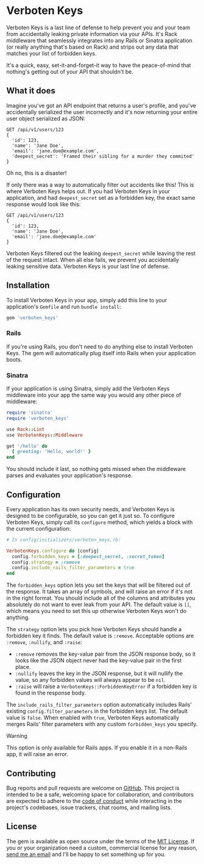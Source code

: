 # Verboten Keys

Verboten Keys is a last line of defense to help prevent you and your team from accidentally leaking private information via your APIs. It's Rack middleware that seamlessly integrates into any Rails or Sinatra application (or really anything that's based on Rack) and strips out any data that matches your list of forbidden keys.

It's a quick, easy, set-it-and-forget-it way to have the peace-of-mind that nothing's getting out of your API that shouldn't be.

## What it does

Imagine you've got an API endpoint that returns a user's profile, and you've accidentally serialized the user incorrectly and it's now returning your entire user object serialized as JSON:

```
GET /api/v1/users/123
{
  'id': 123,
  'name': 'Jane Doe',
  'email': 'jane.doe@example.com',
  'deepest_secret': 'Framed their sibling for a murder they commited'
}
```

Oh no, this is a disaster!

If only there was a way to automatically filter out accidents like this! This is where Verboten Keys helps out. If you had Verboten Keys in your application, and had `deepest_secret` set as a forbidden key, the exact same response would look like this:

```
GET /api/v1/users/123
{
  'id': 123,
  'name': 'Jane Doe',
  'email': 'jane.doe@example.com'
}
```

Verboten Keys filtered out the leaking `deepest_secret` while leaving the rest of the request intact. When all else fails, we prevent you accidentally leaking sensitive data. Verboten Keys is your last line of defense.

## Installation

To install Verboten Keys in your app, simply add this line to your application's `Gemfile` and run `bundle install`:

```ruby
gem 'verboten_keys'
```

### Rails

If you're using Rails, you don't need to do anything else to install Verboten Keys. The gem will automatically plug itself into Rails when your application boots.

### Sinatra

If your application is using Sinatra, simply add the Verboten Keys middleware into your app the same way you would any other piece of middleware:

```ruby
require 'sinatra'
require 'verboten_keys'

use Rack::Lint
use VerbotenKeys::Middleware

get '/hello' do
  { greeting: 'Hello, world!' }
end
```

You should include it last, so nothing gets missed when the middleware parses and evaluates your application's response.

## Configuration

Every application has its own security needs, and Verboten Keys is designed to be configurable, so you can get it just so. To configure Verboten Keys, simply call its `configure` method, which yields a block with the current configuration:

```ruby
# In config/initializers/verboten_keys.rb:

VerbotenKeys.configure do |config|
  config.forbidden_keys = [:deepest_secret, :secret_token]
  config.strategy = :remove
  config.include_rails_filter_parameters = true
end
```

The `forbidden_keys` option lets you set the keys that will be filtered out of the response. It takes an array of symbols, and will raise an error if it's not in the right format. You should include all of the columns and attributes you absolutely do not want to ever leak from your API. The default value is `[]`, which means you need to set this up otherwise Verboten Keys won't do anything.

The `strategy` option lets you pick how Verboten Keys should handle a forbidden key it finds. The default value is `:remove`. Acceptable options are `:remove`, `:nullify`, and `:raise`:

* `:remove` removes the key-value pair from the JSON response body, so it looks like the JSON object never had the key-value pair in the first place.
* `:nullify` leaves the key in the JSON response, but it will nullify the value, so any forbidden values will always appear to be `nil`.
* `:raise` will raise a `VerbotenKeys::ForbiddenKeyError` if a forbidden key is found in the response body.

The `include_rails_filter_parameters` option automatically includes Rails' existing `config.filter_parameters` in the forbidden keys list. The default value is `false`. When enabled with `true`, Verboten Keys automatically merges Rails' filter parameters with any custom `forbidden_keys` you specify.

> [!WARNING]
> This option is only available for Rails apps. If you enable it in a non-Rails app, it will raise an error.

## Contributing

Bug reports and pull requests are welcome on [GitHub](https://github.com/tpritc/verboten-keys). This project is intended to be a safe, welcoming space for collaboration, and contributors are expected to adhere to the [code of conduct](https://github.com/tpritc/verboten-keys/blob/main/CODE_OF_CONDUCT.md) while interacting in the project's codebases, issue trackers, chat rooms, and mailing lists.

## License

The gem is available as open source under the terms of the [MIT License](https://opensource.org/licenses/MIT). If you or your organization need a custom, commercial license for any reason, [send me an email](mailto:tom@tpritc.com) and I'll be happy to set something up for you.
